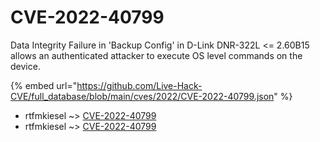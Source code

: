 # CVE-2022-40799

Data Integrity Failure in 'Backup Config' in D-Link DNR-322L <= 2.60B15 allows an authenticated attacker to execute OS level commands on the device.

{% embed url="https://github.com/Live-Hack-CVE/full_database/blob/main/cves/2022/CVE-2022-40799.json" %}


* rtfmkiesel ~> [CVE-2022-40799](https://www.alice-snow.ru/2022/database/cve-2022-40799/cve-2022-40799-rtfmkiesel)
* rtfmkiesel ~> [CVE-2022-40799](https://www.alice-snow.ru/2022/database/cve-2022-40799/cve-2022-40799-rtfmkiesel)